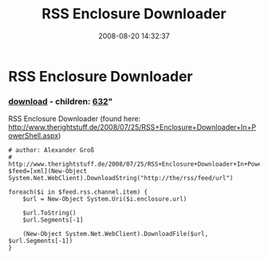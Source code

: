 ﻿---
pid:            539
parent:         0
children:       632
poster:         halr9000
title:          RSS Enclosure Downloader
date:           2008-08-20 14:32:37
format:         posh
---

# RSS Enclosure Downloader

### [download](539.ps1) - children: [632](632.md)"

RSS Enclosure Downloader
(found here: http://www.therightstuff.de/2008/07/25/RSS+Enclosure+Downloader+In+PowerShell.aspx)

```posh
# author: Alexander Groß
# http://www.therightstuff.de/2008/07/25/RSS+Enclosure+Downloader+In+PowerShell.aspx
$feed=[xml](New-Object System.Net.WebClient).DownloadString("http://the/rss/feed/url")

foreach($i in $feed.rss.channel.item) {
	$url = New-Object System.Uri($i.enclosure.url)

	$url.ToString()
	$url.Segments[-1]

	(New-Object System.Net.WebClient).DownloadFile($url, $url.Segments[-1])
}

```
